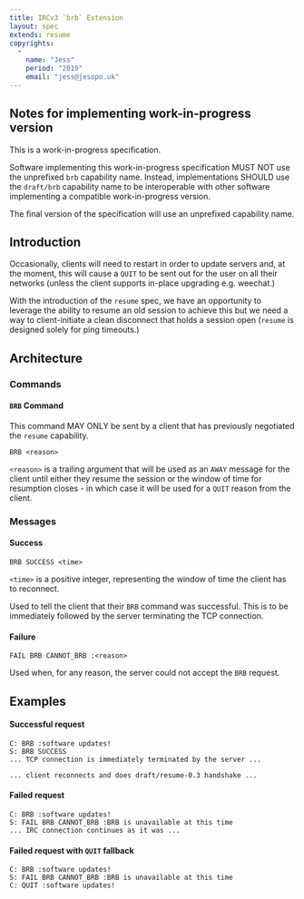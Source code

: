 ```yaml
---
title: IRCv3 `brb` Extension
layout: spec
extends: resume
copyrights:
  -
    name: "Jess"
    period: "2019"
    email: "jess@jesopo.uk"
---
```


## Notes for implementing work-in-progress version

This is a work-in-progress specification.

Software implementing this work-in-progress specification MUST NOT use the
unprefixed `brb` capability name. Instead, implementations SHOULD
use the `draft/brb` capability name to be interoperable with other
software implementing a compatible work-in-progress version.

The final version of the specification will use an unprefixed capability name.

## Introduction

Occasionally, clients will need to restart in order to update servers and, at 
the moment, this will cause a `QUIT` to be sent out for the user on all their 
networks (unless the client supports in-place upgrading e.g. weechat.)

With the introduction of the `resume` spec, we have an opportunity to leverage 
the ability to resume an old session to achieve this but we need a way to 
client-initiate a clean disconnect that holds a session open (`resume` is 
designed solely for ping timeouts.)

## Architecture

### Commands

#### `BRB` Command

This command MAY ONLY be sent by a client that has previously negotiated the 
`resume` capability.

    BRB <reason>

`<reason>` is a trailing argument that will be used as an `AWAY` message for the 
client until either they resume the session or the window of time for resumption 
closes - in which case it will be used for a `QUIT` reason from the client.

### Messages

#### Success

    BRB SUCCESS <time>

`<time>` is a positive integer, representing the window of time the client has
to reconnect.

Used to tell the client that their `BRB` command was successful. This is to be
immediately followed by the server terminating the TCP connection.

#### Failure

    FAIL BRB CANNOT_BRB :<reason>

Used when, for any reason, the server could not accept the `BRB` request.

## Examples

#### Successful request

    C: BRB :software updates!
    S: BRB SUCCESS 
    ... TCP connection is immediately terminated by the server ...

    ... client reconnects and does draft/resume-0.3 handshake ...

#### Failed request

    C: BRB :software updates!
    S: FAIL BRB CANNOT_BRB :BRB is unavailable at this time
    ... IRC connection continues as it was ...

#### Failed request with `QUIT` fallback

    C: BRB :software updates!
    S: FAIL BRB CANNOT_BRB :BRB is unavailable at this time
    C: QUIT :software updates!

